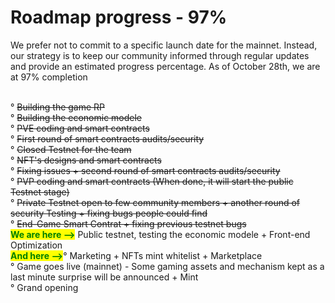 # Roadmap progress - 97%

We prefer not to commit to a specific launch date for the mainnet. Instead, our strategy is to keep our community informed through regular updates and provide an estimated progress percentage. As of October 28th, we are at 97% completion

\
° ~~Building the game RP~~\
° ~~Building the economic modele~~\
° ~~PVE coding and smart contracts~~\
° ~~First round of smart contracts audits/security~~\
° ~~Closed Testnet for the team~~\
° ~~NFT's designs and smart contracts~~\
° ~~Fixing issues + second round of smart contracts audits/security~~\
° ~~PVP coding and smart contracts (When done, it will start the public Testnet stage)~~\
° ~~Private Testnet open to few community members + another round of security Testing + fixing bugs people could find~~\
° ~~End-Game Smart Contrat + fixing previous testnet bugs~~\
<mark style="color:green;">**We are here -->**</mark> Public testnet, testing the economic modele + Front-end Optimization\
<mark style="color:green;">**And here -->**</mark>° Marketing + NFTs mint whitelist + Marketplace\
° Game goes live (mainnet) - Some gaming assets and mechanism kept as a last minute surprise will be announced + Mint\
° Grand opening&#x20;
